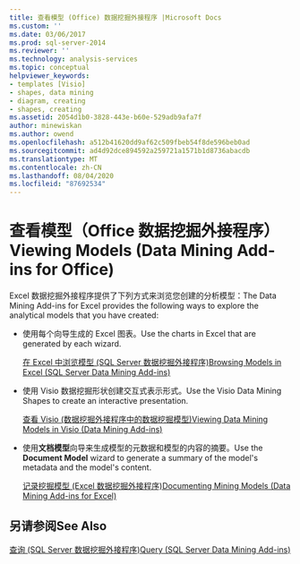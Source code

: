 ```yaml
---
title: 查看模型 (Office) 数据挖掘外接程序 |Microsoft Docs
ms.custom: ''
ms.date: 03/06/2017
ms.prod: sql-server-2014
ms.reviewer: ''
ms.technology: analysis-services
ms.topic: conceptual
helpviewer_keywords:
- templates [Visio]
- shapes, data mining
- diagram, creating
- shapes, creating
ms.assetid: 2054d1b0-3828-443e-b60e-529adb9afa7f
author: minewiskan
ms.author: owend
ms.openlocfilehash: a512b41620dd9af62c509fbeb54f8de596beb0ad
ms.sourcegitcommit: ad4d92dce894592a259721a1571b1d8736abacdb
ms.translationtype: MT
ms.contentlocale: zh-CN
ms.lasthandoff: 08/04/2020
ms.locfileid: "87692534"
---
```

# <a name="viewing-models-data-mining-add-ins-for-office"></a><span data-ttu-id="eea53-102">查看模型（Office 数据挖掘外接程序）</span><span class="sxs-lookup"><span data-stu-id="eea53-102">Viewing Models (Data Mining Add-ins for Office)</span></span>
  <span data-ttu-id="eea53-103">Excel 数据挖掘外接程序提供了下列方式来浏览您创建的分析模型：</span><span class="sxs-lookup"><span data-stu-id="eea53-103">The Data Mining Add-ins for Excel provides the following ways to explore the analytical models that you have created:</span></span>  
  
-   <span data-ttu-id="eea53-104">使用每个向导生成的 Excel 图表。</span><span class="sxs-lookup"><span data-stu-id="eea53-104">Use the charts in Excel that are generated by each wizard.</span></span>  
  
     [<span data-ttu-id="eea53-105">在 Excel 中浏览模型 &#40;SQL Server 数据挖掘外接程序&#41;</span><span class="sxs-lookup"><span data-stu-id="eea53-105">Browsing Models in Excel &#40;SQL Server Data Mining Add-ins&#41;</span></span>](browsing-models-in-excel-sql-server-data-mining-add-ins.md)  
  
-   <span data-ttu-id="eea53-106">使用 Visio 数据挖掘形状创建交互式表示形式。</span><span class="sxs-lookup"><span data-stu-id="eea53-106">Use the Visio Data Mining Shapes to create an interactive presentation.</span></span>  
  
     [<span data-ttu-id="eea53-107">查看 Visio &#40;数据挖掘外接程序中的数据挖掘模型&#41;</span><span class="sxs-lookup"><span data-stu-id="eea53-107">Viewing Data Mining Models in Visio &#40;Data Mining Add-ins&#41;</span></span>](viewing-data-mining-models-in-visio-data-mining-add-ins.md)  
  
-   <span data-ttu-id="eea53-108">使用**文档模型**向导来生成模型的元数据和模型的内容的摘要。</span><span class="sxs-lookup"><span data-stu-id="eea53-108">Use the **Document Model** wizard to generate a summary of the model's metadata and the model's content.</span></span>  
  
     [<span data-ttu-id="eea53-109">记录挖掘模型 &#40;Excel 数据挖掘外接程序&#41;</span><span class="sxs-lookup"><span data-stu-id="eea53-109">Documenting Mining Models &#40;Data Mining Add-ins for Excel&#41;</span></span>](documenting-mining-models-data-mining-add-ins-for-excel.md)  
  
## <a name="see-also"></a><span data-ttu-id="eea53-110">另请参阅</span><span class="sxs-lookup"><span data-stu-id="eea53-110">See Also</span></span>  
 [<span data-ttu-id="eea53-111">查询 &#40;SQL Server 数据挖掘外接程序&#41;</span><span class="sxs-lookup"><span data-stu-id="eea53-111">Query &#40;SQL Server Data Mining Add-ins&#41;</span></span>](query-sql-server-data-mining-add-ins.md)  
  
  
